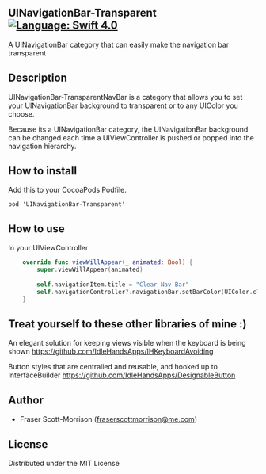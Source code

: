 UINavigationBar-Transparent [![Language: Swift 4.0](https://img.shields.io/badge/Swift-4.0-orange.svg)](https://swift.org)
------------------------------

A UINavigationBar category that can easily make the navigation bar transparent

## Description

UINavigationBar-TransparentNavBar is a category that allows you to set your UINavigationBar background to transparent or to any UIColor you choose.

Because its a UINavigationBar category, the UINavigationBar background can be changed each time a UIViewController is pushed or popped into the navigation hierarchy.

## How to install

Add this to your CocoaPods Podfile.
```
pod 'UINavigationBar-Transparent'
```

## How to use

In your UIViewController
```swift
    override func viewWillAppear(_ animated: Bool) {
        super.viewWillAppear(animated)
        
        self.navigationItem.title = "Clear Nav Bar"
        self.navigationController?.navigationBar.setBarColor(UIColor.clear)
    }
```

## Treat yourself to these other libraries of mine :)

An elegant solution for keeping views visible when the keyboard is being shown https://github.com/IdleHandsApps/IHKeyboardAvoiding

Button styles that are centralied and reusable, and hooked up to InterfaceBuilder
https://github.com/IdleHandsApps/DesignableButton

## Author

* Fraser Scott-Morrison (fraserscottmorrison@me.com)

## License 

Distributed under the MIT License
